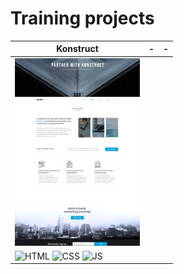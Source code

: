 # Training projects

| Konstruct | - | - |
| ----------- | ----------- | ------- |
| ![Konstruct](konstruct.jpg) | | |
| ![HTML](https://img.shields.io/badge/HTML-bf5836) ![CSS](https://img.shields.io/badge/CSS-511f78) ![JS](https://img.shields.io/badge/JS-e8d20e)   | | |

